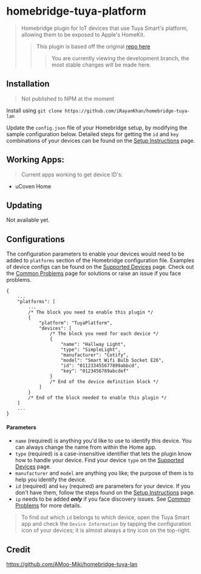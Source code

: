  # homebridge-tuya-platform
 >Homebridge plugin for IoT devices that use Tuya Smart's platform, allowing them to be exposed to Apple's HomeKit.
 >>This plugin is based off the original [repo here](https://github.com/AMoo-Miki/homebridge-tuya-lan)
 >>> You are currently viewing the development branch, the most stable changes will be made here.


## Installation
> Not published to NPM at the moment

Install using ```git clone https://github.com/iRayanKhan/homebridge-tuya-lan```


Update the `config.json` file of your Homebridge setup, by modifying the sample configuration below. Detailed steps for getting the `id` and `key` combinations of your devices can be found on the [Setup Instructions](https://github.com/AMoo-Miki/homebridge-tuya-lan/wiki/Setup-Instructions) page.

## Working Apps:
> Current apps working to get device ID's:
- uCoven Home


## Updating
Not available yet.


## Configurations
The configuration parameters to enable your devices would need to be added to `platforms` section of the Homebridge configuration file. Examples of device configs can be found on the [Supported Devices](https://github.com/AMoo-Miki/homebridge-tuya-lan/wiki/Supported-Devices) page. Check out the [Common Problems](https://github.com/AMoo-Miki/homebridge-tuya-lan/wiki/Common-Problems) page for solutions or raise an issue if you face problems.
```json5
{
    ...
    "platforms": [
        ...
        /* The block you need to enable this plugin */
        {
            "platform": "TuyaPlatform",
            "devices": [
                /* The block you need for each device */
                {
                    "name": "Hallway Light",
                    "type": "SimpleLight",
                    "manufacturer": "Cotify",
                    "model": "Smart Wifi Bulb Socket E26",
                    "id": "011233455677899abbcd",
                    "key": "0123456789abcdef"
                }
                /* End of the device definition block */ 
            ]
        }
        /* End of the block needed to enable this plugin */
    ]
    ...
}
```
#### Parameters
* `name` (required) is anything you'd like to use to identify this device. You can always change the name from within the Home app.
* `type` (required) is a case-insensitive identifier that lets the plugin know how to handle your device. Find your device `type` on the [Supported Devices](https://github.com/AMoo-Miki/homebridge-tuya-lan/wiki/Supported-Devices) page.
* `manufacturer` and `model` are anything you like; the purpose of them is to help you identify the device.
* `id` (required) and `key` (required) are parameters for your device. If you don't have them, follow the steps found on the [Setup Instructions](https://github.com/AMoo-Miki/homebridge-tuya-lan/wiki/Setup-Instructions) page.
* `ip` needs to be added **_only_** if you face discovery issues. See [Common Problems](https://github.com/AMoo-Miki/homebridge-tuya-lan/wiki/Common-Problems) for more details.   

> To find out which `id` belongs to which device, open the Tuya Smart app and check the `Device Information` by tapping the configuration icon of your devices; it is almost always a tiny icon on the top-right.

## Credit
https://github.com/AMoo-Miki/homebridge-tuya-lan
